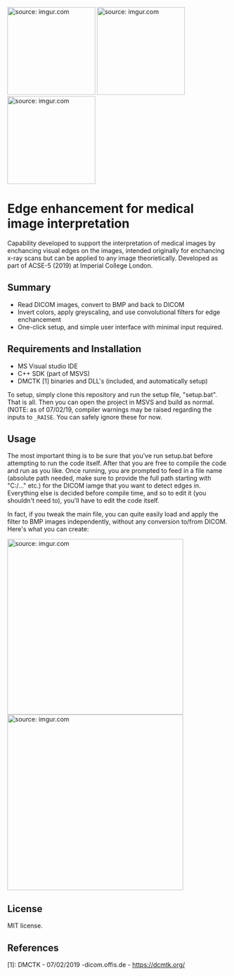 <a href="https://imgur.com/SADgi5k"><img src="https://i.imgur.com/SADgi5k.jpg" title="source: imgur.com" width="200" /></a>
<a href="https://imgur.com/YwXwEwg"><img src="https://i.imgur.com/YwXwEwg.jpg" title="source: imgur.com" width="200" /></a>
<a href="https://imgur.com/q2WSgfi"><img src="https://i.imgur.com/q2WSgfi.jpg" title="source: imgur.com" width="200" /></a>


# Edge enhancement for medical image interpretation #

Capability developed to support the interpretation of medical images by enchancing visual edges on the images, intended originally for enchancing x-ray scans but can be applied to any image theorietically. Developed as part of ACSE-5 (2019) at Imperial College London.

## Summary ##
- Read DICOM images, convert to BMP and back to DICOM
- Invert colors, apply greyscaling, and use convolutional filters for edge enchancement
- One-click setup, and simple user interface with minimal input required. 

## Requirements and Installation ##

- MS Visual studio IDE
- C++ SDK (part of MSVS)
- DMCTK [1] binaries and DLL's (included, and automatically setup)

To setup, simply clone this repository and run the setup file, "setup.bat". That is all. Then you can open the project in MSVS and build as normal. (NOTE: as of 07/02/19, compiler warnings may be raised regarding the inputs to ``_RAISE``. You can safely ignore these for now. 

## Usage ##

The most important thing is to be sure that you've run setup.bat before attempting to run the code itself. After that you are free to compile the code and run as you like. Once running, you are prompted to feed in a file name (absolute path needed, make sure to provide the full path starting with "C:/..." etc.) for the DICOM iamge that you want to detect edges in. Everything else is decided before compile time, and so to edit it (you shouldn't need to), you'll have to edit the code itself.

In fact, if you tweak the main file, you can quite easily load and apply the filter to BMP images independently, without any conversion to/from DICOM. Here's what you can create:

<a href="https://imgur.com/TUrFtyz"><img src="https://i.imgur.com/TUrFtyz.png" title="source: imgur.com" width="400" /></a>
<a href="https://imgur.com/6SoOfR1"><img src="https://i.imgur.com/6SoOfR1.png" title="source: imgur.com" width="400"/></a>


## License ##
MIT license.

## References ##
[1]: DMCTK - 07/02/2019 -dicom.offis.de - https://dcmtk.org/
